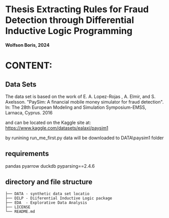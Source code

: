 # Thesis Extracting Rules for Fraud Detection through Differential Inductive Logic Programming 

**Wolfson Boris, 2024**

# CONTENT:

## Data Sets
The data set is based on the work of 
E. A. Lopez-Rojas , A. Elmir, and S. Axelsson. "PaySim: A financial mobile money simulator for fraud detection". In: The 28th European Modeling and Simulation Symposium-EMSS, Larnaca, Cyprus. 2016
 
and can be located on the Kaggle site at:
https://www.kaggle.com/datasets/ealaxi/paysim1

by runining run\_me\_first.py data will be downloaded to DATA\paysim1 folder

## requirements
pandas
pyarrow
duckdb 
pyparsing==2.4.6
## directory and file structure

```
├── DATA - synthetic data set locatio
├── DILP - Diiferential Inductive Logic package
├── EDA  - Explorative Data Analysis
├── LICENSE
└── README.md

```

